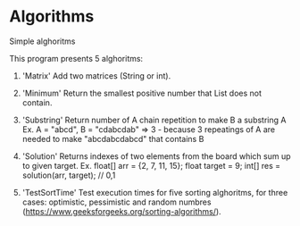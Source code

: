 # Algorithms
Simple alghoritms

This program presents 5 alghoritms:

1. 'Matrix' Add two matrices (String or int).

2. 'Minimum' Return the smallest positive number that List does not contain.

3. 'Substring' Return number of  A chain repetition to make B a substring A
    Ex.
    A = "abcd", B = "cdabcdab" => 3 - because 3 repeatings of A are needed to make "abcdabcdabcd" that contains B                                                          
    
4. 'Solution' Returns indexes of two elements from the board which sum up to given target.
    Ex.
    float[] arr = {2, 7, 11, 15};
    float target = 9;
    int[] res = solution(arr, target); // 0,1

5. 'TestSortTime' Test execution times for five sorting alghoritms, for three cases: optimistic, pessimistic and random numbres (https://www.geeksforgeeks.org/sorting-algorithms/).
